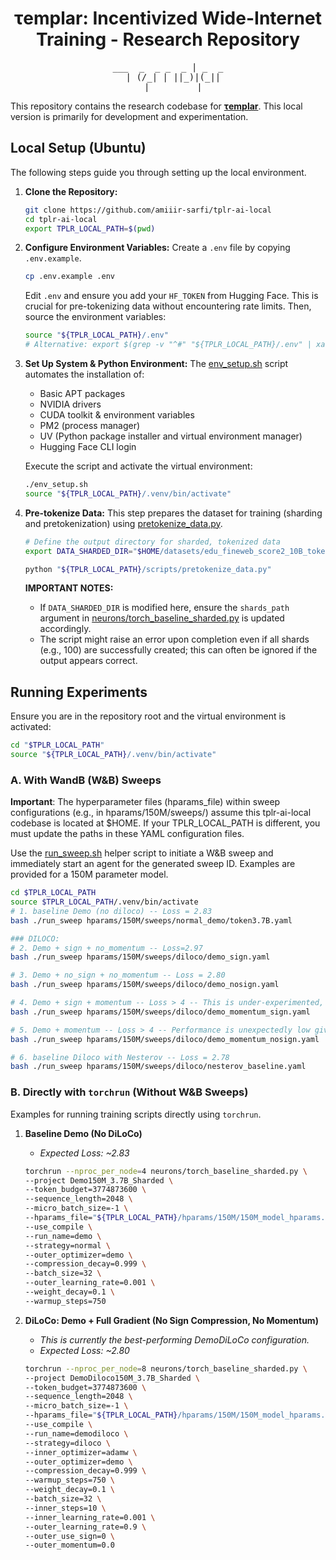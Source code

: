 <div align="center">

# τemplar: Incentivized Wide-Internet Training - Research Repository

</div>

<div align="center">
<pre>
___  _  _ _  _ | _  _
  | (/_| | ||_)|(_||
  |         |
</pre>
</div>

This repository contains the research codebase for [**τemplar**](https://github.com/tplr-ai/templar). This local version is primarily for development and experimentation.

## Local Setup (Ubuntu)

The following steps guide you through setting up the local environment.

1.  **Clone the Repository:**
    ```bash
    git clone https://github.com/amiiir-sarfi/tplr-ai-local
    cd tplr-ai-local
    export TPLR_LOCAL_PATH=$(pwd)
    ```

2.  **Configure Environment Variables:**
    Create a `.env` file by copying `.env.example`.
    ```bash
    cp .env.example .env
    ```
    Edit `.env` and ensure you add your `HF_TOKEN` from Hugging Face. This is crucial for pre-tokenizing data without encountering rate limits.
    Then, source the environment variables:
    ```bash
    source "${TPLR_LOCAL_PATH}/.env"
    # Alternative: export $(grep -v "^#" "${TPLR_LOCAL_PATH}/.env" | xargs)
    ```

3.  **Set Up System & Python Environment:**
    The [env_setup.sh](./env_setup.sh) script automates the installation of:
    *   Basic APT packages
    *   NVIDIA drivers
    *   CUDA toolkit & environment variables
    *   PM2 (process manager)
    *   UV (Python package installer and virtual environment manager)
    *   Hugging Face CLI login

    Execute the script and activate the virtual environment:
    ```bash
    ./env_setup.sh
    source "${TPLR_LOCAL_PATH}/.venv/bin/activate"
    ```

4.  **Pre-tokenize Data:**
    This step prepares the dataset for training (sharding and pretokenization) using [pretokenize_data.py](./scripts/pretokenize_data.py).
    ```bash
    # Define the output directory for sharded, tokenized data
    export DATA_SHARDED_DIR="$HOME/datasets/edu_fineweb_score2_10B_tokenized_llama2"

    python "${TPLR_LOCAL_PATH}/scripts/pretokenize_data.py"
    ```
    **IMPORTANT NOTES:** 
    - If `DATA_SHARDED_DIR` is modified here, ensure the `shards_path` argument in [neurons/torch_baseline_sharded.py](./neurons/torch_baseline_sharded.py) is updated accordingly. 
    - The script might raise an error upon completion even if all shards (e.g., 100) are successfully created; this can often be ignored if the output appears correct.

## Running Experiments

Ensure you are in the repository root and the virtual environment is activated:
```bash
cd "$TPLR_LOCAL_PATH"
source "${TPLR_LOCAL_PATH}/.venv/bin/activate"
```

### A. With WandB (W&B) Sweeps

**Important**: The hyperparameter files (hparams_file) within sweep configurations (e.g., in hparams/150M/sweeps/) assume this tplr-ai-local codebase is located at $HOME. If your TPLR_LOCAL_PATH is different, you must update the paths in these YAML configuration files.


Use the [run_sweep.sh](./run_sweep.sh) helper script to initiate a W&B sweep and immediately start an agent for the generated sweep ID. Examples are provided for a 150M parameter model.
```sh
cd $TPLR_LOCAL_PATH
source $TPLR_LOCAL_PATH/.venv/bin/activate
# 1. baseline Demo (no diloco) -- Loss = 2.83
bash ./run_sweep hparams/150M/sweeps/normal_demo/token3.7B.yaml

### DILOCO:
# 2. Demo + sign + no_momentum -- Loss=2.97
bash ./run_sweep hparams/150M/sweeps/diloco/demo_sign.yaml

# 3. Demo + no_sign + no_momentum -- Loss = 2.80
bash ./run_sweep hparams/150M/sweeps/diloco/demo_nosign.yaml

# 4. Demo + sign + momentum -- Loss > 4 -- This is under-experimented, first diving into (5) as its more likely to work.
bash ./run_sweep hparams/150M/sweeps/diloco/demo_momentum_sign.yaml

# 5. Demo + momentum -- Loss > 4 -- Performance is unexpectedly low given the "no_momentum_no_sign" variant (3) works well. Investigating.
bash ./run_sweep hparams/150M/sweeps/diloco/demo_momentum_nosign.yaml

# 6. baseline Diloco with Nesterov -- Loss = 2.78
bash ./run_sweep hparams/150M/sweeps/diloco/nesterov_baseline.yaml
```

### B. Directly with `torchrun` (Without W&B Sweeps)


Examples for running training scripts directly using `torchrun`.

1.  **Baseline Demo (No DiLoCo)**
    *   *Expected Loss: ~2.83*
    ```bash
    torchrun --nproc_per_node=4 neurons/torch_baseline_sharded.py \
    --project Demo150M_3.7B_Sharded \
    --token_budget=3774873600 \
    --sequence_length=2048 \
    --micro_batch_size=-1 \
    --hparams_file="${TPLR_LOCAL_PATH}/hparams/150M/150M_model_hparams.json" \
    --use_compile \
    --run_name=demo \
    --strategy=normal \
    --outer_optimizer=demo \
    --compression_decay=0.999 \
    --batch_size=32 \
    --outer_learning_rate=0.001 \
    --weight_decay=0.1 \
    --warmup_steps=750
    ```

2.  **DiLoCo: Demo + Full Gradient (No Sign Compression, No Momentum)**
    *   *This is currently the best-performing DemoDiLoCo configuration.*
    *   *Expected Loss: ~2.80*
    ```bash
    torchrun --nproc_per_node=8 neurons/torch_baseline_sharded.py \
    --project DemoDiloco150M_3.7B_Sharded \
    --token_budget=3774873600 \
    --sequence_length=2048 \
    --micro_batch_size=-1 \
    --hparams_file="${TPLR_LOCAL_PATH}/hparams/150M/150M_model_hparams.json" \
    --use_compile \
    --run_name=demodiloco \
    --strategy=diloco \
    --inner_optimizer=adamw \
    --outer_optimizer=demo \
    --compression_decay=0.999 \
    --warmup_steps=750 \
    --weight_decay=0.1 \
    --batch_size=32 \
    --inner_steps=10 \
    --inner_learning_rate=0.001 \
    --outer_learning_rate=0.9 \
    --outer_use_sign=0 \
    --outer_momentum=0.0
    ```

